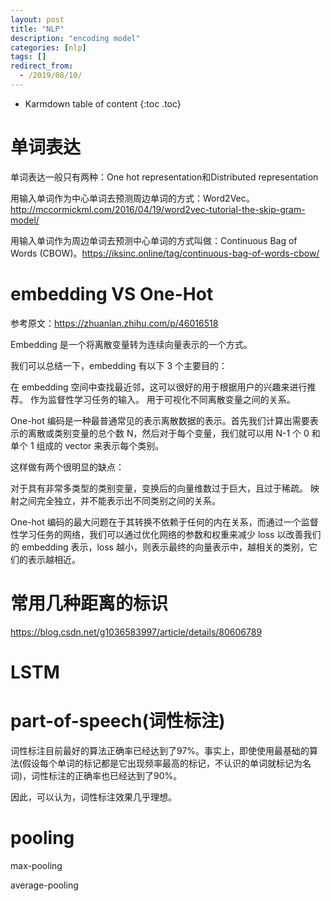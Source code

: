 ```yaml
---
layout: post
title: "NLP"
description: "encoding model"
categories: [nlp]
tags: []
redirect_from:
  - /2019/08/10/
---
```


* Karmdown table of content
{:toc .toc}

# 单词表达

单词表达一般只有两种：One hot representation和Distributed representation

用输入单词作为中心单词去预测周边单词的方式：Word2Vec。http://mccormickml.com/2016/04/19/word2vec-tutorial-the-skip-gram-model/

用输入单词作为周边单词去预测中心单词的方式叫做：Continuous Bag of Words (CBOW)。https://iksinc.online/tag/continuous-bag-of-words-cbow/

# embedding VS One-Hot

参考原文：https://zhuanlan.zhihu.com/p/46016518

Embedding 是一个将离散变量转为连续向量表示的一个方式。

我们可以总结一下，embedding 有以下 3 个主要目的：

在 embedding 空间中查找最近邻，这可以很好的用于根据用户的兴趣来进行推荐。
作为监督性学习任务的输入。
用于可视化不同离散变量之间的关系。

One-hot 编码是一种最普通常见的表示离散数据的表示。首先我们计算出需要表示的离散或类别变量的总个数 N，然后对于每个变量，我们就可以用 N-1 个 0 和单个 1 组成的 vector 来表示每个类别。

这样做有两个很明显的缺点：

对于具有非常多类型的类别变量，变换后的向量维数过于巨大，且过于稀疏。
映射之间完全独立，并不能表示出不同类别之间的关系。

One-hot 编码的最大问题在于其转换不依赖于任何的内在关系，而通过一个监督性学习任务的网络，我们可以通过优化网络的参数和权重来减少 loss 以改善我们的 embedding 表示，loss 越小，则表示最终的向量表示中，越相关的类别，它们的表示越相近。

# 常用几种距离的标识

https://blog.csdn.net/g1036583997/article/details/80606789

# LSTM

# part-of-speech(词性标注)

词性标注目前最好的算法正确率已经达到了97%。事实上，即使使用最基础的算法(假设每个单词的标记都是它出现频率最高的标记，不认识的单词就标记为名词)，词性标注的正确率也已经达到了90%。

因此，可以认为，词性标注效果几乎理想。

# pooling

max-pooling

average-pooling